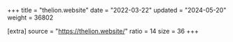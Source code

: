 +++
title = "thelion.website"
date = "2022-03-22"
updated = "2024-05-20"
weight = 36802

[extra]
source = "https://thelion.website/"
ratio = 14
size = 36
+++
